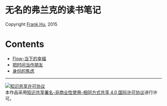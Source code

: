 
# 无名的弗兰克的读书笔记

Copyright [Frank Hu](https://github.com/Frank-the-Obscure), 2015



# Contents

* [Flow-当下的幸福](flow.md)
* [把时间当作朋友](time-as-your-friend.md)
* [身份的焦虑](status-anxiety.md)

---

<a rel="license" href="http://creativecommons.org/licenses/by-nc-sa/4.0/"><img alt="知识共享许可协议" style="border-width:0" src="https://i.creativecommons.org/l/by-nc-sa/4.0/88x31.png" /></a><br />本<span xmlns:dct="http://purl.org/dc/terms/" href="http://purl.org/dc/dcmitype/Text" rel="dct:type">作品</span>采用<a rel="license" href="http://creativecommons.org/licenses/by-nc-sa/4.0/">知识共享署名-非商业性使用-相同方式共享 4.0 国际许可协议</a>进行许可。